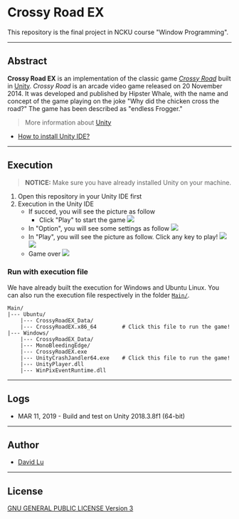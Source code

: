 # Crossy Road EX

This repository is the final project in NCKU course "Window Programming".

---
## Abstract

**Crossy Road EX** is an implementation of the classic game [*Crossy Road*](https://play.google.com/store/apps/details?id=com.yodo1.crossyroad&hl=en_US) built in [Unity](https://unity3d.com/). *Crossy Road* is an arcade video game released on 20 November 2014. It was developed and published by Hipster Whale, with the name and concept of the game playing on the joke "Why did the chicken cross the road?" The game has been described as "endless Frogger."

> More information about [Unity](https://unity3d.com/)

* [How to install Unity IDE?](https://store.unity.com/?_ga=2.265725839.1060669429.1552211594-647567507.1552211594)

---
## Execution

> **NOTICE:** Make sure you have already installed Unity on your machine.

1. Open this repository in your Unity IDE first
2. Execution in the Unity IDE
    * If succed, you will see the picture as follow
        * Click "Play" to start the game
        ![](https://i.imgur.com/qUA6SBl.png)
    * In "Option", you will see some settings as follow
        ![](https://i.imgur.com/1hPeKYo.png)
    * In "Play", you will see the picture as follow. Click any key to play!
        ![](https://i.imgur.com/GjkTKQs.png)
        ![](https://i.imgur.com/KeyPr5u.png)
    * Game over
        ![](https://i.imgur.com/X18eExN.png)

### Run with execution file

We have already built the execution for Windows and Ubuntu Linux. You can also run the execution file respectively in the folder [`Main/`](Main/).

```
Main/
|--- Ubuntu/
    |--- CrossyRoadEX_Data/
    |--- CrossyRoadEX.x86_64        # Click this file to run the game!
|--- Windows/
    |--- CrossyRoadEX_Data/
    |--- MonoBleedingEdge/
    |--- CrossyRoadEX.exe
    |--- UnityCrashJandler64.exe    # Click this file to run the game!
    |--- UnityPlayer.dll
    |--- WinPixEventRuntime.dll
```

---
## Logs

* MAR 11, 2019 - Build and test on Unity 2018.3.8f1 (64-bit)

---
## Author

* [David Lu](https://github.com/yungshenglu)

---
## License

[GNU GENERAL PUBLIC LICENSE Version 3](LICENSE)

